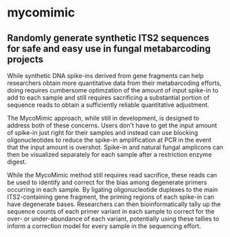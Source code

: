 # mycomimic
## Randomly generate synthetic ITS2 sequences for safe and easy use in fungal metabarcoding projects

While synthetic DNA spike-ins derived from gene fragments can help researchers obtain more quantitative data from their metabarcoding efforts,
doing requires cumbersome optimzation of the amount of input spike-in to add to each sample and still requires sacrificing
a substantial portion of sequence reads to obtain a sufficiently reliable quantitative adjustment.

The MycoMimic approach, while still in development, is designed to address both of these concerns. Users don't have to
get the input amount of spike-in just right for their samples and instead can use blocking oligonucleotides to reduce
the spike-in amplification at PCR in the event that the input amount is overshot. Spike-in and natural fungal amplicons
can then be visualized separately for each sample after a restriction enzyme digest.

While the MycoMimic method still requires read sacrifice, these reads can be used to identify and correct for the bias
among degenerate primers occurring in each sample. By ligating oligonucleotide duplexes to the main ITS2-containing gene
fragment, the priming regions of each spike-in can have degenerate bases. Researchers can then bioinformatically tally up
the sequence counts of each primer variant in each sample to correct for the over- or under-abundance of each variant,
potentially using these tallies to inform a correction model for every sample in the sequencing effort.
